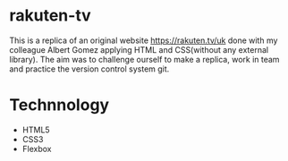# rakuten-tv

This is a replica of an original website https://rakuten.tv/uk done with my colleague Albert Gomez
applying HTML and CSS(without any external library). The aim was to challenge ourself to make a replica, work in team and practice the version control system git.

# Technnology

- HTML5
- CSS3
- Flexbox

